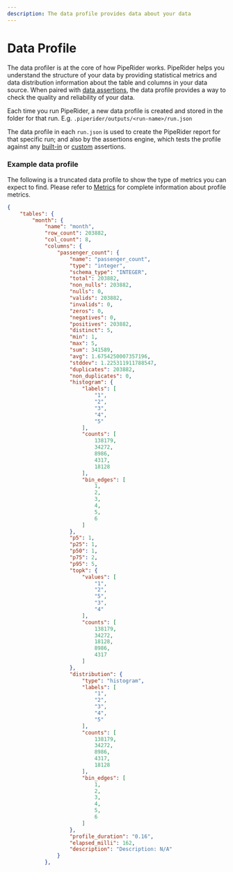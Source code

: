 ```yaml
---
description: The data profile provides data about your data
---
```


# Data Profile

The data profiler is at the core of how PipeRider works. PipeRider helps you understand the structure of your data by providing statistical metrics and data distribution information about the table and columns in your data source. When paired with [data assertions](../cli/data-quality-assertions/assertion-configuration.md), the data profile provides a way to check the quality and reliability of your data.

Each time you run PipeRider, a new data profile is created and stored in the folder for that run. E.g. `.piperider/outputs/<run-name>/run.json`

The data profile in each `run.json` is used to create the PipeRider report for that specific run; and also by the assertions engine, which tests the profile against any [built-in](../cli/data-quality-assertions/assertion-configuration.md) or [custom](../cli/data-quality-assertions/custom-assertions.md) assertions.

### Example data profile

The following is a truncated data profile to show the type of metrics you can expect to find. Please refer to [Metrics](metrics.md) for complete information about profile metrics.

```json
{
    "tables": {
        "month": {
            "name": "month",
            "row_count": 203882,
            "col_count": 8,
            "columns": {
                "passenger_count": {
                    "name": "passenger_count",
                    "type": "integer",
                    "schema_type": "INTEGER",
                    "total": 203882,
                    "non_nulls": 203882,
                    "nulls": 0,
                    "valids": 203882,
                    "invalids": 0,
                    "zeros": 0,
                    "negatives": 0,
                    "positives": 203882,
                    "distinct": 5,
                    "min": 1,
                    "max": 5,
                    "sum": 341589,
                    "avg": 1.6754250007357196,
                    "stddev": 1.225311911788547,
                    "duplicates": 203882,
                    "non_duplicates": 0,
                    "histogram": {
                        "labels": [
                            "1",
                            "2",
                            "3",
                            "4",
                            "5"
                        ],
                        "counts": [
                            138179,
                            34272,
                            8986,
                            4317,
                            18128
                        ],
                        "bin_edges": [
                            1,
                            2,
                            3,
                            4,
                            5,
                            6
                        ]
                    },
                    "p5": 1,
                    "p25": 1,
                    "p50": 1,
                    "p75": 2,
                    "p95": 5,
                    "topk": {
                        "values": [
                            "1",
                            "2",
                            "5",
                            "3",
                            "4"
                        ],
                        "counts": [
                            138179,
                            34272,
                            18128,
                            8986,
                            4317
                        ]
                    },
                    "distribution": {
                        "type": "histogram",
                        "labels": [
                            "1",
                            "2",
                            "3",
                            "4",
                            "5"
                        ],
                        "counts": [
                            138179,
                            34272,
                            8986,
                            4317,
                            18128
                        ],
                        "bin_edges": [
                            1,
                            2,
                            3,
                            4,
                            5,
                            6
                        ]
                    },
                    "profile_duration": "0.16",
                    "elapsed_milli": 162,
                    "description": "Description: N/A"
                }
            },
```
